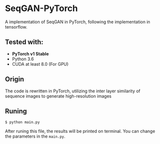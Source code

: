 # SeqGAN-PyTorch
A implementation of SeqGAN in PyTorch, following the implementation in tensorflow.


## Tested with:
* **PyTorch v1 Stable**
* Python 3.6
* CUDA at least 8.0 (For GPU)

## Origin
The code is rewritten in PyTorch, utilizing the inter layer similarity of sequence images to generate high-resolution images

## Runing
```
$ python main.py
```
After runing this file, the results will be printed on terminal. You can change the parameters in the ```main.py```.
